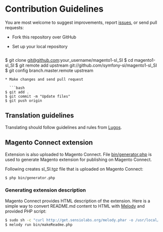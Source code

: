 # Contribution Guidelines

You are most welcome to suggest improvements, report
[issues](https://github.com/symfony-si/magento1-sl_SI/issues), or send pull
requests:

* Fork this repository over GitHub
* Set up your local repository

  ```bash
$ git clone git@github.com:your_username/magento1-sl_SI
$ cd magento1-sl_SI
$ git remote add upstream git://github.com/symfony-si/magento1-sl_SI
$ git config branch.master.remote upstream
```
* Make changes and send pull request

  ```bash
$ git add .
$ git commit -m "Update files"
$ git push origin
```

## Translation guidelines

Translating should follow guidelines and rules from
[Lugos](https://wiki.lugos.si/slovenjenje:pravila).

## Magento Connect extension

Extension is also uploaded to Magento Connect. File
[bin/generator.php](bin/generator.php) is used to generate Magento extension
for publishing on Magento Connect.

Following creates sl_SI.tgz file that is uploaded on Magento Connect:

```bash
$ php bin/generator.php
```

### Generating extension description

Magento Connect provides HTML description of the extension. Here is a simple way
to convert README.md content to HTML with [Melody](http://melody.sensiolabs.org/)
and provided PHP script:

```bash
$ sudo sh -c "curl http://get.sensiolabs.org/melody.phar -o /usr/local/bin/melody && chmod a+x /usr/local/bin/melody"
$ melody run bin/makeReadme.php
```
